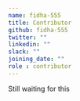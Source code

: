 ```yaml
---
name: fidha-555
title: Contributor
github: fidha-555
twitter: ""
linkedin: ""
slack: ""
joining_date: ""
role : contributor
---
```


Still waiting for this
